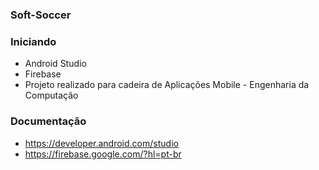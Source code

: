 ### Soft-Soccer

### Iniciando
- Android Studio
- Firebase
- Projeto realizado para cadeira de Aplicações Mobile - Engenharia da Computação

### Documentação
- https://developer.android.com/studio
- https://firebase.google.com/?hl=pt-br
